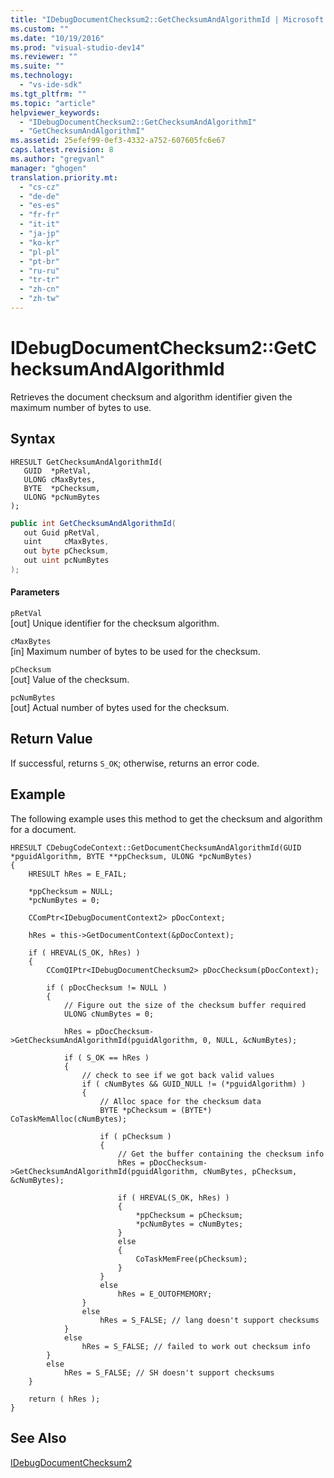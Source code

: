 ```yaml
---
title: "IDebugDocumentChecksum2::GetChecksumAndAlgorithmId | Microsoft Docs"
ms.custom: ""
ms.date: "10/19/2016"
ms.prod: "visual-studio-dev14"
ms.reviewer: ""
ms.suite: ""
ms.technology: 
  - "vs-ide-sdk"
ms.tgt_pltfrm: ""
ms.topic: "article"
helpviewer_keywords: 
  - "IDebugDocumentChecksum2::GetChecksumAndAlgorithmI"
  - "GetChecksumAndAlgorithmI"
ms.assetid: 25efef99-0ef3-4332-a752-607605fc6e67
caps.latest.revision: 8
ms.author: "gregvanl"
manager: "ghogen"
translation.priority.mt: 
  - "cs-cz"
  - "de-de"
  - "es-es"
  - "fr-fr"
  - "it-it"
  - "ja-jp"
  - "ko-kr"
  - "pl-pl"
  - "pt-br"
  - "ru-ru"
  - "tr-tr"
  - "zh-cn"
  - "zh-tw"
---
```

# IDebugDocumentChecksum2::GetChecksumAndAlgorithmId
Retrieves the document checksum and algorithm identifier given the maximum number of bytes to use.  
  
## Syntax  
  
```cpp#  
HRESULT GetChecksumAndAlgorithmId(   
   GUID  *pRetVal,  
   ULONG cMaxBytes,  
   BYTE  *pChecksum,  
   ULONG *pcNumBytes  
);  
```  
  
```c#  
public int GetChecksumAndAlgorithmId(   
   out Guid pRetVal,  
   uint     cMaxBytes,  
   out byte pChecksum,  
   out uint pcNumBytes  
);  
```  
  
#### Parameters  
 `pRetVal`  
 [out] Unique identifier for the checksum algorithm.  
  
 `cMaxBytes`  
 [in] Maximum number of bytes to be used for the checksum.  
  
 `pChecksum`  
 [out] Value of the checksum.  
  
 `pcNumBytes`  
 [out] Actual number of bytes used for the checksum.  
  
## Return Value  
 If successful, returns `S_OK`; otherwise, returns an error code.  
  
## Example  
 The following example uses this method to get the checksum and algorithm for a document.  
  
```cpp#  
HRESULT CDebugCodeContext::GetDocumentChecksumAndAlgorithmId(GUID *pguidAlgorithm, BYTE **ppChecksum, ULONG *pcNumBytes)  
{  
    HRESULT hRes = E_FAIL;  
  
    *ppChecksum = NULL;  
    *pcNumBytes = 0;  
  
    CComPtr<IDebugDocumentContext2> pDocContext;  
  
    hRes = this->GetDocumentContext(&pDocContext);  
  
    if ( HREVAL(S_OK, hRes) )  
    {  
        CComQIPtr<IDebugDocumentChecksum2> pDocChecksum(pDocContext);  
  
        if ( pDocChecksum != NULL )  
        {  
            // Figure out the size of the checksum buffer required  
            ULONG cNumBytes = 0;  
  
            hRes = pDocChecksum->GetChecksumAndAlgorithmId(pguidAlgorithm, 0, NULL, &cNumBytes);  
  
            if ( S_OK == hRes )  
            {  
                // check to see if we got back valid values  
                if ( cNumBytes && GUID_NULL != (*pguidAlgorithm) )  
                {  
                    // Alloc space for the checksum data  
                    BYTE *pChecksum = (BYTE*) CoTaskMemAlloc(cNumBytes);  
  
                    if ( pChecksum )  
                    {  
                        // Get the buffer containing the checksum info  
                        hRes = pDocChecksum->GetChecksumAndAlgorithmId(pguidAlgorithm, cNumBytes, pChecksum, &cNumBytes);  
  
                        if ( HREVAL(S_OK, hRes) )  
                        {  
                            *ppChecksum = pChecksum;  
                            *pcNumBytes = cNumBytes;  
                        }  
                        else  
                        {  
                            CoTaskMemFree(pChecksum);  
                        }  
                    }  
                    else  
                        hRes = E_OUTOFMEMORY;  
                }  
                else  
                    hRes = S_FALSE; // lang doesn't support checksums  
            }  
            else  
                hRes = S_FALSE; // failed to work out checksum info  
        }  
        else  
            hRes = S_FALSE; // SH doesn't support checksums  
    }  
  
    return ( hRes );  
}  
```  
  
## See Also  
 [IDebugDocumentChecksum2](../extensibility-debugger-reference/idebugdocumentchecksum2.md)